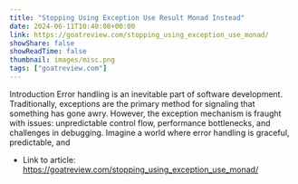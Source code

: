 ```yaml
---
title: "Stopping Using Exception Use Result Monad Instead"
date: 2024-06-11T10:40:08+00:00
link: https://goatreview.com/stopping_using_exception_use_monad/
showShare: false
showReadTime: false
thumbnail: images/misc.png
tags: ["goatreview.com"]
---
```

Introduction
Error handling is an inevitable part of software development. Traditionally, exceptions are the primary method for signaling that something has gone awry. However, the exception mechanism is fraught with issues: unpredictable control flow, performance bottlenecks, and challenges in debugging. Imagine a world where error handling is graceful, predictable, and

- Link to article: https://goatreview.com/stopping_using_exception_use_monad/